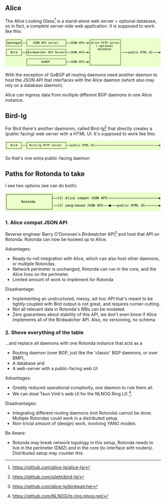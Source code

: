 ## Alice

The Alice Looking Glass[^1] is a stand-alone web server + optional database, so in fact, a complete server-side web application. It is supposed to work like this:

<img alt="Alice lg" src="alice_lg.png" max-height="157">

With the exception of GoBGP all routing daemons need another daemon to host the JSON API that interfaces with the Alice daemon (which also may rely on a database daemon).

Alice can ingress data from multiple different BGP daemons in one Alice instance.

## Bird-lg

For Bird there's another daemonm, called Bird-lg[^2] that directly creates a (public facing) web server with a HTML UI. It's supposed to work like this:

<img alt="Bird lg" src="bird_lg.png" max-height="53">

So that's one extra public-facing daemon

## Paths for Rotonda to take

I see two options (we can do both):

<img alt="Rotonda lg" src="rotonda_lg.png" max-height="88">

### 1. Alice compat JSON API

Reverse engineer Barry O'Donovan's Birdwatcher API[^3] and host that API on Rotonda. Rotonda can now be hooked up to Alice.

Advantages:
- Ready-to-roll integration with Alice, which can also host other daemons, or multiple Rotondas.
- Network perimeter is unchanged, Rotonda can run in the core, and the Alice lives on the perimeter.
- Limited amount of work to implement for Rotonda

Disadvantage:
- Implementing an unstructured, messy, ad-hoc API that's meant to be tightly coupled with Bird output is not great, and requires corner-cutting.
- Not all relevant data in Rotonda's RIBs can be modeled.
- Zero guarantees about stability of this API, we don't even know if Alice implements all of the Birdwatcher API. Also, no versioning, no schema
### 2. Shove everything of the table

...and replace all daemons with one Rotonda instance that acts as a 
- Routing daemon (over BGP, just like the 'classic' BGP daemons, or over BMP), 
- A database and
- A web-server with a public-facing web UI

Advantages:
- Greatly reduced operational complexity, one daemon to rule them all.
- We can steal Teun Vink's web UI for the NLNOG Ring LG [^4].

Disadvantages:
- Integrating different routing daemons (not Rotonda) cannot be done. Multiple Rotondas could work in a distributed setup.
- Non-trivial amount of (design) work, involving YANG models.

Be Aware:
- Rotonda may break network topology in this setup, Rotonda needs to live in the perimeter (DMZ) and in the core (to interface with routers). Distributed setup may counter this.

[^1]: https://github.com/alice-lg/alice-lg/
[^2]: https://github.com/sileht/bird-lg/
[^3]: https://github.com/alice-lg/birdwatcher
[^4]: https://github.com/NLNOG/lg.ring.nlnog.net/
